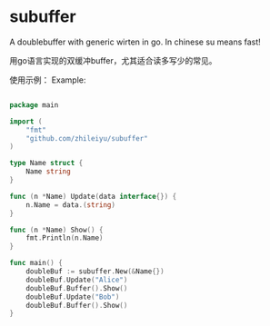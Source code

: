 # subuffer
A doublebuffer with generic wirten in go. In chinese su means fast!

用go语言实现的双缓冲buffer，尤其适合读多写少的常见。

使用示例：
Example:

```go

package main

import (
	"fmt"
	"github.com/zhileiyu/subuffer"
)

type Name struct {
	Name string
}

func (n *Name) Update(data interface{}) {
	n.Name = data.(string)
}

func (n *Name) Show() {
	fmt.Println(n.Name)
}

func main() {
	doubleBuf := subuffer.New(&Name{})
	doubleBuf.Update("Alice")
	doubleBuf.Buffer().Show()
	doubleBuf.Update("Bob")
	doubleBuf.Buffer().Show()
}

```
